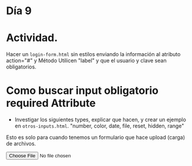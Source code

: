 # Día 9

# Actividad.
Hacer un `login-form.html` sin estilos enviando la información al atributo action="#" y Método
 Utilicen "label" y que el usuario y clave sean obligatorios.

 <form action="./" metod="GET">
 </form>

 # Como buscar input obligatorio required Attribute

 - Investigar los siguientes types, explicar que hacen, y crear un ejemplo en `otros-inputs.html`.
 "number, color, date, file, reset, hidden, range"

Esto es solo para cuando tenemos un formulario que hace upload (carga) de archivos.
<form method="post" enctype="multipart/form-data">
 <input type="file">